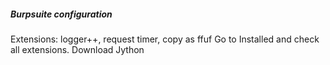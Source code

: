 ##### Burpsuite configuration

Extensions: logger++, request timer, copy as ffuf
Go to Installed and check all extensions.
Download Jython
